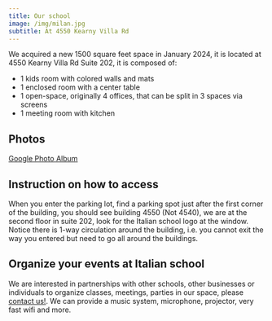 ```yaml
---
title: Our school
image: /img/milan.jpg
subtitle: At 4550 Kearny Villa Rd
---
```


We acquired a new 1500 square feet space in January 2024, it is located at 4550 Kearny Villa Rd Suite 202, it is composed of:

* 1 kids room with colored walls and mats
* 1 enclosed room with a center table
* 1 open-space, originally 4 offices, that can be split in 3 spaces via screens
* 1 meeting room with kitchen

## Photos

[Google Photo Album](https://photos.app.goo.gl/xQtxNfHBV1fobiMe8)

## Instruction on how to access

When you enter the parking lot, find a parking spot just after the first corner of the building, you should see building 4550 (Not 4540), we are at the second floor in suite 202, look for the Italian school logo at the window.  Notice there is 1-way circulation around the building, i.e. you cannot exit the way you entered but need to go all around the buildings.

## Organize your events at Italian school

We are interested in partnerships with other schools, other businesses or individuals to organize classes, meetings, parties in our space, please [contact us!](/contact). We can provide a music system, microphone, projector, very fast wifi and more.
